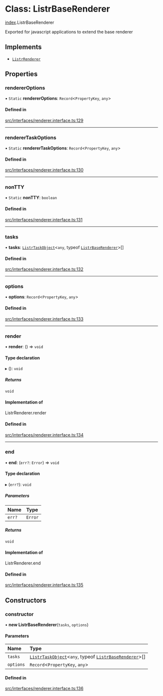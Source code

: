 # Class: ListrBaseRenderer

[index](../modules/index.md).ListrBaseRenderer

Exported for javascript applications to extend the base renderer

## Implements

- [`ListrRenderer`](index.ListrRenderer.md)

## Properties

### rendererOptions

▪ `Static` **rendererOptions**: `Record`<`PropertyKey`, `any`\>

#### Defined in

[src/interfaces/renderer.interface.ts:129](https://github.com/cenk1cenk2/listr2/blob/12dcf06/src/interfaces/renderer.interface.ts#L129)

---

### rendererTaskOptions

▪ `Static` **rendererTaskOptions**: `Record`<`PropertyKey`, `any`\>

#### Defined in

[src/interfaces/renderer.interface.ts:130](https://github.com/cenk1cenk2/listr2/blob/12dcf06/src/interfaces/renderer.interface.ts#L130)

---

### nonTTY

▪ `Static` **nonTTY**: `boolean`

#### Defined in

[src/interfaces/renderer.interface.ts:131](https://github.com/cenk1cenk2/listr2/blob/12dcf06/src/interfaces/renderer.interface.ts#L131)

---

### tasks

• **tasks**: [`ListrTaskObject`](index.ListrTaskObject.md)<`any`, typeof [`ListrBaseRenderer`](index.ListrBaseRenderer.md)\>[]

#### Defined in

[src/interfaces/renderer.interface.ts:132](https://github.com/cenk1cenk2/listr2/blob/12dcf06/src/interfaces/renderer.interface.ts#L132)

---

### options

• **options**: `Record`<`PropertyKey`, `any`\>

#### Defined in

[src/interfaces/renderer.interface.ts:133](https://github.com/cenk1cenk2/listr2/blob/12dcf06/src/interfaces/renderer.interface.ts#L133)

---

### render

• **render**: () => `void`

#### Type declaration

▸ (): `void`

##### Returns

`void`

#### Implementation of

ListrRenderer.render

#### Defined in

[src/interfaces/renderer.interface.ts:134](https://github.com/cenk1cenk2/listr2/blob/12dcf06/src/interfaces/renderer.interface.ts#L134)

---

### end

• **end**: (`err?`: `Error`) => `void`

#### Type declaration

▸ (`err?`): `void`

##### Parameters

| Name   | Type    |
| :----- | :------ |
| `err?` | `Error` |

##### Returns

`void`

#### Implementation of

ListrRenderer.end

#### Defined in

[src/interfaces/renderer.interface.ts:135](https://github.com/cenk1cenk2/listr2/blob/12dcf06/src/interfaces/renderer.interface.ts#L135)

## Constructors

### constructor

• **new ListrBaseRenderer**(`tasks`, `options`)

#### Parameters

| Name      | Type                                                                                                              |
| :-------- | :---------------------------------------------------------------------------------------------------------------- |
| `tasks`   | [`ListrTaskObject`](index.ListrTaskObject.md)<`any`, typeof [`ListrBaseRenderer`](index.ListrBaseRenderer.md)\>[] |
| `options` | `Record`<`PropertyKey`, `any`\>                                                                                   |

#### Defined in

[src/interfaces/renderer.interface.ts:136](https://github.com/cenk1cenk2/listr2/blob/12dcf06/src/interfaces/renderer.interface.ts#L136)

